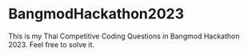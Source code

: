 # BangmodHackathon2023
This is my Thai Competitive Coding Questions in Bangmod Hackathon 2023. Feel free to solve it.
